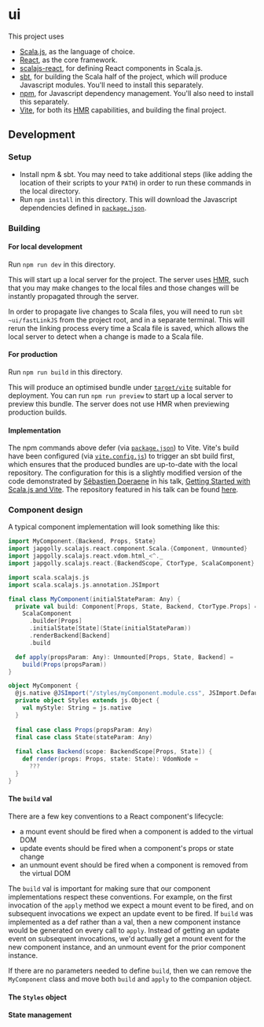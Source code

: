 # ui
This project uses
- [Scala.js](https://www.scala-js.org/), as the language of choice.
- [React](https://reactjs.org/), as the core framework.
- [scalajs-react](https://github.com/japgolly/scalajs-react), for defining React components in Scala.js.
- [sbt](https://www.scala-sbt.org/), for building the Scala half of the project, which will produce Javascript modules. You'll need to install this separately.
- [npm](https://www.npmjs.com/), for Javascript dependency management. You'll also need to install this separately.
- [Vite](https://vitejs.dev/), for both its [HMR](https://vitejs.dev/guide/features.html#hot-module-replacement) capabilities, and building the final project.

## Development
### Setup
- Install npm & sbt. You may need to take additional steps (like adding the location of their scripts to your `PATH`) in order to run these commands in the local directory.
- Run `npm install` in this directory. This will download the Javascript dependencies defined in [`package.json`](package.json).

### Building
#### For local development 
Run `npm run dev` in this directory.

This will start up a local server for the project. The server uses [HMR](https://vitejs.dev/guide/features.html#hot-module-replacement), such that you may make changes to the local files and those changes will be instantly propagated through the server.

In order to propagate live changes to Scala files, you will need to run `sbt ~ui/fastLinkJS` from the project root, and in a separate terminal. This will rerun the linking process every time a Scala file is saved, which allows the local server to detect when a change is made to a Scala file.

#### For production
Run `npm run build` in this directory.

This will produce an optimised bundle under [`target/vite`](target/vite) suitable for deployment. You can run `npm run preview` to start up a local server to preview this bundle. The server does not use HMR when previewing production builds.

#### Implementation
The npm commands above defer (via [`package.json`](package.json)) to Vite. Vite's build have been configured (via [`vite.config.js`](vite.config.js)) to trigger an sbt build first, which ensures that the produced bundles are up-to-date with the local repository. The configuration for this is a slightly modified version of the code demonstrated by [Sébastien Doeraene](https://github.com/sjrd) in his talk, [Getting Started with Scala.js and Vite](https://www.youtube.com/watch?v=dv7fPmgFTNA). The repository featured in his talk can be found [here](https://github.com/sjrd/scalajs-sbt-vite-laminar-chartjs-example).

### Component design
A typical component implementation will look something like this:
```scala
import MyComponent.{Backend, Props, State}
import japgolly.scalajs.react.component.Scala.{Component, Unmounted}
import japgolly.scalajs.react.vdom.html_<^._
import japgolly.scalajs.react.{BackendScope, CtorType, ScalaComponent}

import scala.scalajs.js
import scala.scalajs.js.annotation.JSImport

final class MyComponent(initialStateParam: Any) {
  private val build: Component[Props, State, Backend, CtorType.Props] =
    ScalaComponent
      .builder[Props]
      .initialState[State](State(initialStateParam))
      .renderBackend[Backend]
      .build

  def apply(propsParam: Any): Unmounted[Props, State, Backend] =
    build(Props(propsParam))
}

object MyComponent {
  @js.native @JSImport("/styles/myComponent.module.css", JSImport.Default)
  private object Styles extends js.Object {
    val myStyle: String = js.native
  }
  
  final case class Props(propsParam: Any)
  final case class State(stateParam: Any)
  
  final class Backend(scope: BackendScope[Props, State]) {
    def render(props: Props, state: State): VdomNode =
      ???
  }
}
```

#### The `build` val
There are a few key conventions to a React component's lifecycle:
- a mount event should be fired when a component is added to the virtual DOM
- update events should be fired when a component's props or state change
- an unmount event should be fired when a component is removed from the virtual DOM

The `build` val is important for making sure that our component implementations respect these conventions. For example, on the first invocation of the `apply` method we expect a mount event to be fired, and on subsequent invocations we expect an update event to be fired. If `build` was implemented as a def rather than a val, then a new component instance would be generated on every call to `apply`. Instead of getting an update event on subsequent invocations, we'd actually get a mount event for the new component instance, and an unmount event for the prior component instance.

If there are no parameters needed to define `build`, then we can remove the `MyComponent` class and move both `build` and `apply` to the companion object.

#### The `Styles` object

#### State management
